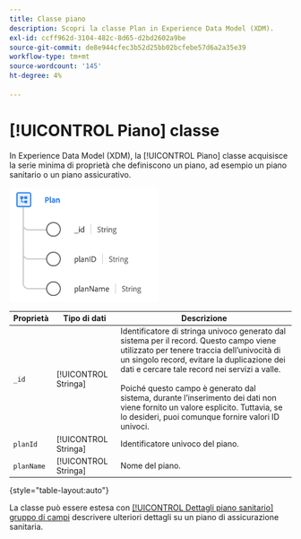 ```yaml
---
title: Classe piano
description: Scopri la classe Plan in Experience Data Model (XDM).
exl-id: ccff962d-3104-482c-8d65-d2bd2602a9be
source-git-commit: de8e944cfec3b52d25bb02bcfebe57d6a2a35e39
workflow-type: tm+mt
source-wordcount: '145'
ht-degree: 4%

---
```


# [!UICONTROL Piano] classe

In Experience Data Model (XDM), la [!UICONTROL Piano] classe acquisisce la serie minima di proprietà che definiscono un piano, ad esempio un piano sanitario o un piano assicurativo.

![Struttura delle classi](../images/classes/plan.png)

| Proprietà | Tipo di dati | Descrizione |
| --- | --- | --- |
| `_id` | [!UICONTROL Stringa] | Identificatore di stringa univoco generato dal sistema per il record. Questo campo viene utilizzato per tenere traccia dell’univocità di un singolo record, evitare la duplicazione dei dati e cercare tale record nei servizi a valle.<br><br>Poiché questo campo è generato dal sistema, durante l’inserimento dei dati non viene fornito un valore esplicito. Tuttavia, se lo desideri, puoi comunque fornire valori ID univoci. |
| `planId` | [!UICONTROL Stringa] | Identificatore univoco del piano. |
| `planName` | [!UICONTROL Stringa] | Nome del piano. |

{style="table-layout:auto"}

La classe può essere estesa con [[!UICONTROL Dettagli piano sanitario] gruppo di campi](../field-groups/plan/healthcare-plan-details.md) descrivere ulteriori dettagli su un piano di assicurazione sanitaria.
